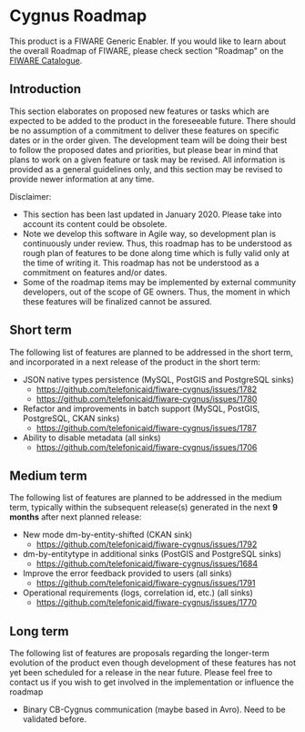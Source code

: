 # Cygnus Roadmap

This product is a FIWARE Generic Enabler. If you would like to learn about 
the overall Roadmap of FIWARE, please check section "Roadmap" on 
the [FIWARE Catalogue](https://www.fiware.org/developers/catalogue/).

## Introduction

This section elaborates on proposed new features or tasks which are expected to
be added to the product in the foreseeable future. There should be no assumption
of a commitment to deliver these features on specific dates or in the order
given. The development team will be doing their best to follow the proposed
dates and priorities, but please bear in mind that plans to work on a given
feature or task may be revised. All information is provided as a general
guidelines only, and this section may be revised to provide newer information at
any time.

Disclaimer:

* This section has been last updated in January 2020. Please take into account its 
  content could be obsolete.
* Note we develop this software in Agile way, so development plan is continuously 
  under review. Thus, this roadmap has to be understood as rough plan of features 
  to be done along time which is fully valid only at the time of writing it. This
  roadmap has not be understood as a commitment on features and/or dates.
* Some of the roadmap items may be implemented by external community developers, 
  out of the scope of GE owners. Thus, the moment in which these features will be
  finalized cannot be assured.

## Short term

The following list of features are planned to be addressed in the short term,
and incorporated in a next release of the product in the short term:

- JSON native types persistence (MySQL, PostGIS and PostgreSQL sinks)
  - https://github.com/telefonicaid/fiware-cygnus/issues/1782
  - https://github.com/telefonicaid/fiware-cygnus/issues/1780
- Refactor and improvements in batch support (MySQL, PostGIS, PostgreSQL, CKAN sinks)
  - https://github.com/telefonicaid/fiware-cygnus/issues/1787 
- Ability to disable metadata (all sinks)
  - https://github.com/telefonicaid/fiware-cygnus/issues/1706 

## Medium term

The following list of features are planned to be addressed in the medium term,
typically within the subsequent release(s) generated in the next **9 months**
after next planned release:

- New mode dm-by-entity-shifted (CKAN sink)
  - https://github.com/telefonicaid/fiware-cygnus/issues/1792
- dm-by-entitytype in additional sinks (PostGIS and PostgreSQL sinks)
  - https://github.com/telefonicaid/fiware-cygnus/issues/1684
- Improve the error feedback provided to users (all sinks)
  - https://github.com/telefonicaid/fiware-cygnus/issues/1791
- Operational requirements (logs, correlation id, etc.) (all sinks)
  - https://github.com/telefonicaid/fiware-cygnus/issues/1770 

## Long term

The following list of features are proposals regarding the longer-term evolution
of the product even though development of these features has not yet been
scheduled for a release in the near future. Please feel free to contact us if
you wish to get involved in the implementation or influence the roadmap

-   Binary CB-Cygnus communication (maybe based in Avro). Need to be validated before.
